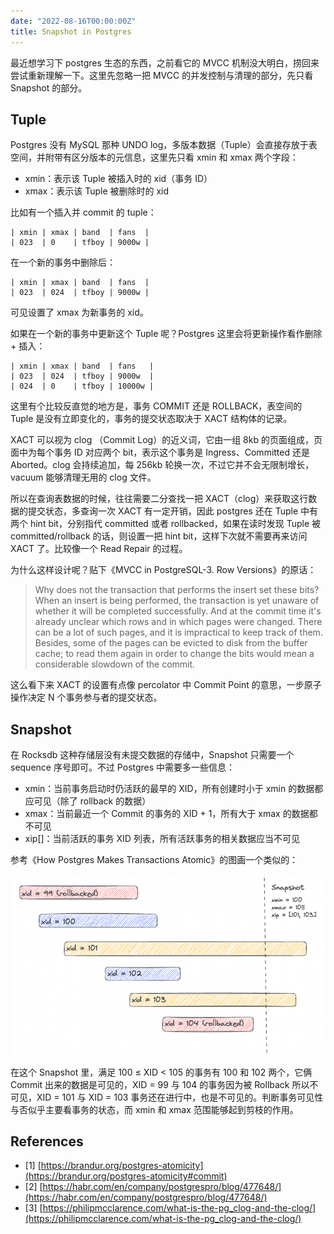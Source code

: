 ```yaml
---
date: "2022-08-16T00:00:00Z"
title: Snapshot in Postgres
---
```


最近想学习下 postgres 生态的东西，之前看它的 MVCC 机制没大明白，捞回来尝试重新理解一下。这里先忽略一把 MVCC 的并发控制与清理的部分，先只看 Snapshot 的部分。

## Tuple

Postgres 没有 MySQL 那种 UNDO log，多版本数据（Tuple）会直接存放于表空间，并附带有区分版本的元信息，这里先只看 xmin 和 xmax 两个字段：

- xmin：表示该 Tuple 被插入时的 xid（事务 ID）
- xmax：表示该 Tuple 被删除时的 xid

比如有一个插入并 commit 的 tuple：

```
| xmin | xmax | band  | fans  |
| 023  | 0    | tfboy | 9000w |
```

在一个新的事务中删除后：

```
| xmin | xmax | band  | fans  |
| 023  | 024  | tfboy | 9000w |
```

可见设置了 xmax 为新事务的 xid。

如果在一个新的事务中更新这个 Tuple 呢？Postgres 这里会将更新操作看作删除 + 插入：

```
| xmin | xmax | band  | fans   |
| 023  | 024  | tfboy | 9000w  |
| 024  | 0    | tfboy | 10000w |
```

这里有个比较反直觉的地方是，事务 COMMIT 还是 ROLLBACK，表空间的 Tuple 是没有立即变化的，事务的提交状态取决于 XACT 结构体的记录。

XACT 可以视为 clog （Commit Log）的近义词，它由一组 8kb 的页面组成，页面中为每个事务 ID 对应两个 bit，表示这个事务是 Ingress、Committed 还是 Aborted。clog 会持续追加，每 256kb 轮换一次，不过它并不会无限制增长，vacuum 能够清理无用的 clog 文件。

所以在查询表数据的时候，往往需要二分查找一把 XACT（clog）来获取这行数据的提交状态，多查询一次 XACT 有一定开销，因此 postgres 还在 Tuple 中有两个 hint bit，分别指代 committed 或者 rollbacked，如果在读时发现 Tuple 被 committed/rollback 的话，则设置一把 hint bit，这样下次就不需要再来访问 XACT 了。比较像一个 Read Repair 的过程。

为什么这样设计呢？贴下《MVCC in PostgreSQL-3. Row Versions》的原话：

> Why does not the transaction that performs the insert set these bits? When an insert is being performed, the transaction is yet unaware of whether it will be completed successfully. And at the commit time it's already unclear which rows and in which pages were changed. There can be a lot of such pages, and it is impractical to keep track of them. Besides, some of the pages can be evicted to disk from the buffer cache; to read them again in order to change the bits would mean a considerable slowdown of the commit.

这么看下来 XACT 的设置有点像 percolator 中 Commit Point 的意思，一步原子操作决定 N 个事务参与者的提交状态。

## Snapshot

在 Rocksdb 这种存储层没有未提交数据的存储中，Snapshot 只需要一个 sequence 序号即可。不过 Postgres 中需要多一些信息：

- xmin：当前事务启动时仍活跃的最早的 XID，所有创建时小于 xmin 的数据都应可见（除了 rollback 的数据）
- xmax：当前最近一个 Commit 的事务的 XID + 1，所有大于 xmax 的数据都不可见
- xip[]：当前活跃的事务 XID 列表，所有活跃事务的相关数据应当不可见

参考《How Postgres Makes Transactions Atomic》的图画一个类似的：

![](/images/2022-08-16-postgres-snapshot/Screen_Shot_2022-08-16_at_22.48.18.png)

在这个 Snapshot 里，满足 100 ≤ XID < 105 的事务有 100 和 102 两个，它俩 Commit 出来的数据是可见的，XID = 99 与 104 的事务因为被 Rollback 所以不可见，XID = 101 与 XID = 103 事务还在进行中，也是不可见的。判断事务可见性与否似乎主要看事务的状态，而 xmin 和 xmax 范围能够起到剪枝的作用。

## References

- [1] [https://brandur.org/postgres-atomicity](https://brandur.org/postgres-atomicity#commit)
- [2] [https://habr.com/en/company/postgrespro/blog/477648/](https://habr.com/en/company/postgrespro/blog/477648/)
- [3] [https://philipmcclarence.com/what-is-the-pg_clog-and-the-clog/](https://philipmcclarence.com/what-is-the-pg_clog-and-the-clog/)
